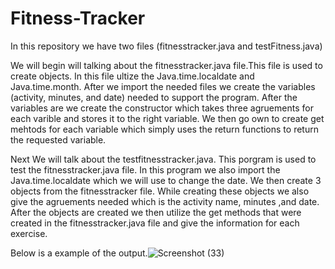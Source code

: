 # Fitness-Tracker

In this repository we have two files (fitnesstracker.java and testFitness.java)

We will begin will talking about the fitnesstracker.java file.This file is used to create objects. In this file ultize the 
Java.time.localdate and Java.time.month. After we import the needed files we create the variables (activity, minutes, and date)
needed to support the program. After the variables are we create the constructor which takes three agruements for each varible
and stores it to the right variable. We then go own to create get mehtods for each variable which simply uses the return functions
to return the requested variable. 

Next We will talk about the testfitnesstracker.java. This porgram is used to test the fitnesstracker.java file. In this program 
we also import the Java.time.localdate which we will use to change the date. We then create 3 objects from the fitnesstracker file. 
While creating these objects we also give the agruements needed which is the activity name, minutes ,and date. After the objects are
created we then utilize the get methods that were created in the fitnesstracker.java file and give the information for each exercise.

Below is a example of the output.![Screenshot (33)](https://user-images.githubusercontent.com/74160231/109456375-53e42400-7a1e-11eb-8219-61fd81f8de20.png)
